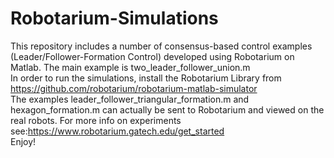 # Robotarium-Simulations
This repository includes a number of consensus-based control examples (Leader/Follower-Formation Control) developed using Robotarium on Matlab.
The main example is two_leader_follower_union.m \
In order to run the simulations, install the Robotarium Library from https://github.com/robotarium/robotarium-matlab-simulator \
The examples leader_follower_triangular_formation.m and hexagon_formation.m can actually be sent to Robotarium and viewed on the real robots. For more info on experiments see:https://www.robotarium.gatech.edu/get_started \
Enjoy!
